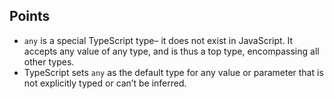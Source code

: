 ## Points

- `any` is a special TypeScript type– it does not exist in JavaScript. It accepts any value of any
  type, and is thus a top type, encompassing all other types.
- TypeScript sets `any` as the default type for any value or parameter that is not explicitly typed or can’t be inferred.
